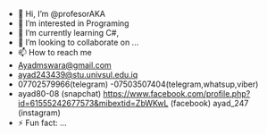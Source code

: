 - 👋 Hi, I’m @profesorAKA
- 👀 I’m interested in Programing
- 🌱 I’m currently learning C#,
- 💞️ I’m looking to collaborate on ...
- 📫 How to reach me
- Ayadmswara@gmail.com
- ayad243439@stu.univsul.edu.iq
- 07702579966(telegram)
  -07503507404(telegram,whatsup,viber)
- ayad80-08 (snapchat)
  https://www.facebook.com/profile.php?id=61555242677573&mibextid=ZbWKwL (facebook)
  ayad_247 (instagram)
- ⚡ Fun fact: ...

<!---
profesorAKA/profesorAKA is a ✨ special ✨ repository because its `README.md` (this file) appears on your GitHub profile.
You can click the Preview link to take a look at your changes.
--->
